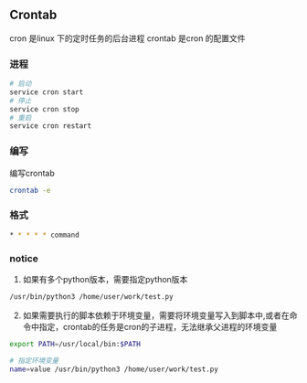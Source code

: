 ## Crontab

cron 是linux 下的定时任务的后台进程
crontab 是cron 的配置文件

### 进程

```bash
# 启动
service cron start
# 停止
service cron stop
# 重启
service cron restart
```

### 编写

编写crontab

```bash
crontab -e
```

### 格式

```bash
* * * * * command
```

### notice  

1. 如果有多个python版本，需要指定python版本

```bash
/usr/bin/python3 /home/user/work/test.py
```

2. 如果需要执行的脚本依赖于环境变量，需要将环境变量写入到脚本中,或者在命令中指定，crontab的任务是cron的子进程，无法继承父进程的环境变量

```bash
export PATH=/usr/local/bin:$PATH

# 指定环境变量
name=value /usr/bin/python3 /home/user/work/test.py
```
